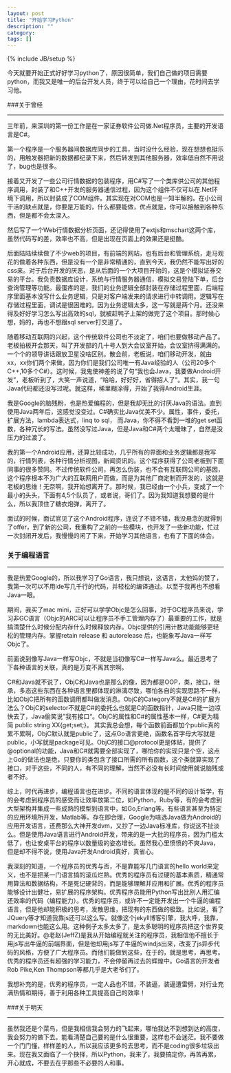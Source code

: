 ```yaml
---
layout: post
title: "开始学习Python"
description: ""
category: 
tags: []
---
```

{% include JB/setup %}

今天就要开始正式好好学习python了，原因很简单，我们自己做的项目需要python，而我又是唯一的后台开发人员，终于可以给自己一个理由，花时间去学习他。

###关于曾经
****
三年前，来深圳的第一份工作是在一家证券软件公司做.Net程序员，主要的开发语言是C#。

第一个程序是一个服务器间数据库同步的工具，当时没什么经验，现在想想也挺乐的，用触发器把新的数据都纪录下来，然后转发到其他服务器，效率低自然不用说了，bug也是很多。

接着又开发了一些公司行情数据的包装程序，用C#写了一个类库供公司的其他程序调用，封装了和C++开发的服务器通信过程，因为这个组件不仅可以在.Net环境下调用，所以封装成了COM组件。其实现在对COM也是一知半解的。在小公司干活的缺点就是，你要是万能的，什么都要能做，优点就是，你可以接触到各种东西，但是都不会太深入。

然后写了一个Web行情数据分析页面，还记得使用了extjs和mschart这两个库，虽然代码写的差，效率也不高，但是出现在页面上的效果还是挺酷。

后面陆陆续续做了不少web的项目，有前端的网站，也有后台和管理系统，走马观花的做着各种东西，但是没有一个是非常精通的，直到今天，我仍然不能写出好的css来。对于后台开发的厌恶，是从后面的一个大项目开始的，这是个模拟证券交易的平台。我负责数据库设计，系统与行情服务器通信，模拟交易登陆下单，后台查询管理等功能。最蛋疼的是，我们的业务逻辑全部封装在存储过程里面，后端程序里面基本没写什么业务逻辑，只是对客户端发来的请求进行中转调用。逻辑写在存储过程里面，调试是很困难的。因为业务逻辑太多，这一写就是两个月。还没来得及好好学习怎么写出高效的sql，就被赶鸭子上架的做完了这个项目。那时候心想，妈的，再也不想跟sql server打交道了。

随着移动互联网的兴起，这个传统软件公司也不淡定了，咱们也要做移动产品了。老板拍板开会那天，叫了开发部的几十号人到大会议室开始，会议室挤得满满的。一个个的领导讲话跟放卫星没啥区别。散会前，老板说，咱们移动开发，就由xx，xx你们两个来做，因为你们是我们公司唯一有Java经验的人（公司20多个C++,10多个C#）。这时候，我鬼使神差的说了句“我也会Java，我要做Android开发”，老板听到了，大笑一声说道，“哈哈，好好好，省得招人了”。其实，我一句Java代码都还没写过呢。就这样，稀里糊涂得，开始了我得Android生涯。

我是Google的脑残粉，也是热爱编程的，但是我却无比的讨厌Java的语法。直到使用Java两年后，这感觉没变过。C#确实比Java优美不少。属性，事件，委托，扩展方法，lambda表达式，linq to sql， 而Java，你不得不看到一堆的get set函数，各种冗长的写法。虽然没写过Java，但是Java和C#两个太暧昧了，自然是没压力的过渡了。

我的第一个Android应用，还算比较成功，几乎所有的界面和业务逻辑都是我写的，行情列表，各种行情分析视图，新闻资讯的。这个程序获得了公司老板到下面同事的很多赞同。不过传统软件公司，再怎么伪装，也不会有互联网公司的基因，这个程序根本不为广大的互联网用户而做，而是为其他厂商定制而开发的，这就是老板的思维！无奈啊，我开始想离开了。那时候，我已经由一个小兵，变成了一个最小的头头，下面有4,5个队员了，或者说，哥们了。因为我知道我想要的是什么，所以我顶住了糖衣炮弹，离开了。

面试的时候，面试官见了这个Android程序，连说了不错不错，我没悬念的就得到了offer，到了新的公司，我重构了之前的一些模块，也开发了一些新功能，忙过一次封闭开发后，我慢慢的闲了下来，开始学习其他语言，也有了下面的体会。

### 关于编程语言
****
我是热爱Google的，所以我学习了Go语言，我只想说，这语言，太他妈的赞了，我第一次可以不用ide写几千行的代码，并轻松的编译通过。以至于我再也不想看Java一眼。

期间，我买了mac mini，正好可以学学Objc是怎么回事，对于GC程序员来说，学习非GC语言（Objc的ARC可以让程序员不手工管理内存了）最重要的工作，就是搞清楚什么时候分配内存什么时候释放内存。Objc提供的引用计数功能能够更轻松的管理内存。掌握retain release 和 autorelease 后，也能象写Java一样写Objc了。

前面说到像写Java一样写Objc，不就是当初像写C#一样写Java么。最近思考了下各种语言的关联，真的是万变不离其宗啊。

C#和Java就不说了，ObjC和Java也是那么的像，因为都是OOP，类，接口，继承，多态这些东西在各种语言里都体现的淋漓尽致，哪怕各自的实现思路不一样，比如ObjC把所有的函数调用都叫做发消息。ObjC的Category不就是C#的扩展方法么？ObjC的selector不就是C#的委托么也就是C的函数指针，Java只能一边凉快去了，Java偷笑说”我有接口“。ObjC的属性和C#的属性基本一样，C#更为精简 public string XX{get;set;}。 其实我总会想，每个函数前面都加个public真的累不累啊，ObjC默认就是public了，这点Go语言更绝，函数名首字母大写就是public，小写就是package可见。ObjC的接口@protocol更是体贴，提供了@optional的功能，Java和C#就需要全部实现了，哪怕你的实现只是个空，这点上Go的做法也是绝，只要你的类包含了接口所需的所有函数，这个类就算实现了接口，对于这些，不同的人，有不同的理解，当然不必没有长时间使用就说脑残或者不好。

综上，时代再进步，编程语言也在进步。不同的语言体现的是不同的设计哲学，有的会考虑到程序员的感受而让效率放第二位，如Python，Ruby等，有的会考虑到大型架构并集成一些成熟的模型到语言中，如Go,Erlang等。有些语言甚至为特定的应用环境所开发，Matlab等。存在即合理，Google为啥选Java做为Android的应用开发语言，还费那么大神开发dvm，又抄了一边Java标准库，你说这不扯淡么。但是使用Java语言进行Android开发，带来的是一大批的程序员，因为门槛太低了，也让安桌平台的程序以数量级的姿态增长。虽然我心里愤愤的不爽Java，但是却不得不说，使用Java开发Android真好，真省心。

我深刻的知道，一个程序员的优秀与否，不是靠能写几门语言的hello world来定义，也不是把某一门语言搞的滚瓜烂熟。优秀的程序员有过硬的基本素质，精通常用算法和数据结构，不是死记硬背的，而是能够理解并应用和扩展。优秀的程序员能够设计出健壮，易扩展的程序架构。优秀程序员能用Python写出比别人用汇编还效率的代码（编程能力）。优秀的程序员，或许不一定能开发出一个牛逼的编程语言，但是他却能积极的思考，发散思维，把现有的东西做的极致。比如说，看了JQuery等才知道我靠js还可以这么写。就像这个jekyll博客引擎，我大呼，我靠，markdown也能这么用。这种例子太多太多了，是太多聪明的程序员把这个世界变的无比美好。@老赵(JeffZ)是我从开始编程就关注的程序员，我相信他不擅长于用js写出牛逼的前端界面，但是他却用js写了牛逼的windjs出来，改变了js异步代码的风格，方便了广大程序员。而他们能做到这些，在于的，就是思考，再思考。优秀的程序员还有超强的学习能力，不会停留再过去的辉煌中。Go语言的开发者Rob Pike,Ken Thompson等都几乎是大老爷们了。

我想补充的是，优秀的程序员，一定人品也不错，不装逼，装逼遭雷劈，对行业充满热情和期待，善于利用各种工具提高自己的效率！

###关于明天
****
虽然我还是个菜鸟，但是我相信我会努力的飞起来，哪怕我达不到想到达的高度，我会努力的做下去。能看清楚自己要的是什么很重要，这样也不会迷茫。我不要做一个门门懂，样样差的人，所以我应该更多的去思考，而不是coding很多垃圾出来。现在我又面临了一个抉择，所以Python，我来了，我要搞定你，再苦再累，开心就成，不要去在乎那些不必要的人和事。




